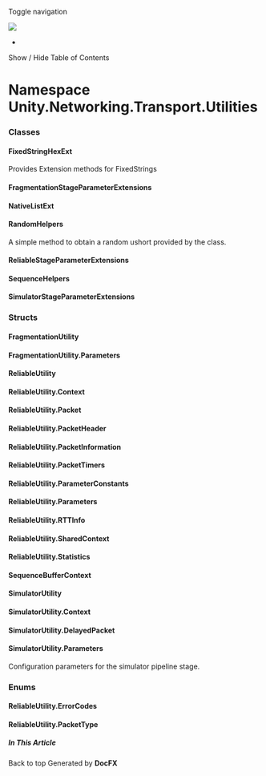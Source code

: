 <div id="wrapper">

<div>

<div class="container">

<div class="navbar-header">

Toggle navigation

<img src="../logo.svg" id="logo" class="svg" />

</div>

<div id="navbar" class="collapse navbar-collapse">

<div class="form-group">

</div>

</div>

</div>

<div class="subnav navbar navbar-default">

<div id="breadcrumb" class="container hide-when-search">

-   

</div>

</div>

</div>

<div class="container body-content hide-when-search" role="main">

<div class="sidenav hide-when-search">

Show / Hide Table of Contents

<div id="sidetoggle" class="sidetoggle collapse">

<div id="sidetoc">

</div>

</div>

</div>

<div class="article row grid-right">

<div class="col-md-10">

# Namespace Unity.Networking.Transport.Utilities

<div class="markdown level0 summary">

</div>

<div class="markdown level0 conceptual">

</div>

<div class="markdown level0 remarks">

</div>

### Classes

#### FixedStringHexExt

<div class="section">

Provides Extension methods for FixedStrings

</div>

#### FragmentationStageParameterExtensions

<div class="section">

</div>

#### NativeListExt

<div class="section">

</div>

#### RandomHelpers

<div class="section">

A simple method to obtain a random ushort provided by the class.

</div>

#### ReliableStageParameterExtensions

<div class="section">

</div>

#### SequenceHelpers

<div class="section">

</div>

#### SimulatorStageParameterExtensions

<div class="section">

</div>

### Structs

#### FragmentationUtility

<div class="section">

</div>

#### FragmentationUtility.Parameters

<div class="section">

</div>

#### ReliableUtility

<div class="section">

</div>

#### ReliableUtility.Context

<div class="section">

</div>

#### ReliableUtility.Packet

<div class="section">

</div>

#### ReliableUtility.PacketHeader

<div class="section">

</div>

#### ReliableUtility.PacketInformation

<div class="section">

</div>

#### ReliableUtility.PacketTimers

<div class="section">

</div>

#### ReliableUtility.ParameterConstants

<div class="section">

</div>

#### ReliableUtility.Parameters

<div class="section">

</div>

#### ReliableUtility.RTTInfo

<div class="section">

</div>

#### ReliableUtility.SharedContext

<div class="section">

</div>

#### ReliableUtility.Statistics

<div class="section">

</div>

#### SequenceBufferContext

<div class="section">

</div>

#### SimulatorUtility

<div class="section">

</div>

#### SimulatorUtility.Context

<div class="section">

</div>

#### SimulatorUtility.DelayedPacket

<div class="section">

</div>

#### SimulatorUtility.Parameters

<div class="section">

Configuration parameters for the simulator pipeline stage.

</div>

### Enums

#### ReliableUtility.ErrorCodes

<div class="section">

</div>

#### ReliableUtility.PacketType

<div class="section">

</div>

</div>

<div class="hidden-sm col-md-2" role="complementary">

<div class="sideaffix">

<div class="contribution">

</div>

##### In This Article

<div>

</div>

</div>

</div>

</div>

</div>

<div class="grad-bottom">

</div>

<div class="footer">

<div class="container">

Back to top Generated by **DocFX**

</div>

</div>

</div>
